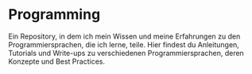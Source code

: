 # Programming
Ein Repository, in dem ich mein Wissen und meine Erfahrungen zu den Programmiersprachen, die ich lerne, teile. Hier findest du Anleitungen, Tutorials und Write-ups zu verschiedenen Programmiersprachen, deren Konzepte und Best Practices.
